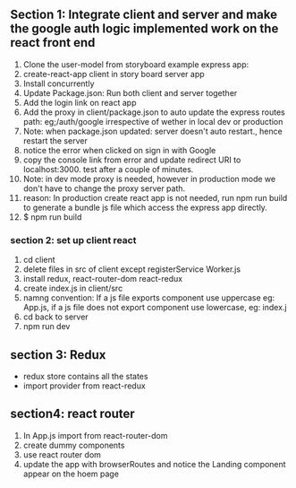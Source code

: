 ## Section 1: Integrate client and server and make the google auth logic implemented work on the react front end

1.  Clone the user-model from storyboard example express app:
2.  create-react-app client in story board server app
3.  Install concurrently
4.  Update Package.json: Run both client and server together
5.  Add the login link on react app
6.  Add the proxy in client/package.json to auto update the express routes path: eg;/auth/google irrespective of wether in local dev or production
7.  Note: when package.json updated: server doesn't auto restart., hence restart the server
8.  notice the error when clicked on sign in with Google
9.  copy the console link from error and update redirect URI to localhost:3000. test after a couple of minutes.
10. Note: in dev mode proxy is needed, however in production mode we don't have to change the proxy server path.
11. reason: In production create react app is not needed, run npm run build to generate a bundle js file which access the express app directly.
12. $ npm run build

### section 2: set up client react

1.  cd client
2.  delete files in src of client except registerService Worker.js
3.  install redux, react-router-dom react-redux
4.  create index.js in client/src
5.  namng convention: If a js file exports component use uppercase eg: App.js, if a js file does not export component use lowercase, eg: index.j
6.  cd back to server
7.  npm run dev

## section 3: Redux

- redux store contains all the states
- import provider from react-redux

## section4: react router

1.  In App.js import from react-router-dom
2.  create dummy components
3.  use react router dom
4.  update the app with browserRoutes and notice the Landing component appear on the hoem page
